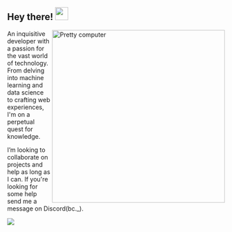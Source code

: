 ## Hey there! <img src="https://raw.githubusercontent.com/iampavangandhi/iampavangandhi/master/gifs/Hi.gif" width="30px"></h1>

<img src="https://raw.githubusercontent.com/MicaelliMedeiros/micaellimedeiros/master/image/computer-illustration.png" min-width="400px" max-width="400px" width="400px" align="right" alt="Pretty computer">

<p align="left"> 
  An inquisitive developer with a passion for the vast world of technology. From delving into machine learning and data science to crafting web experiences, I'm on a perpetual quest for knowledge.
</p>

<p align="left">
  I’m looking to collaborate on projects and help as long as I can. If you're looking for some help send me a message on Discord(bc._). 
</p>

<p align="left">
  <img src="https://img.shields.io/badge/Discord-7289DA?style=for-the-badge&logo=discord&logoColor=white"/> 
</p>


